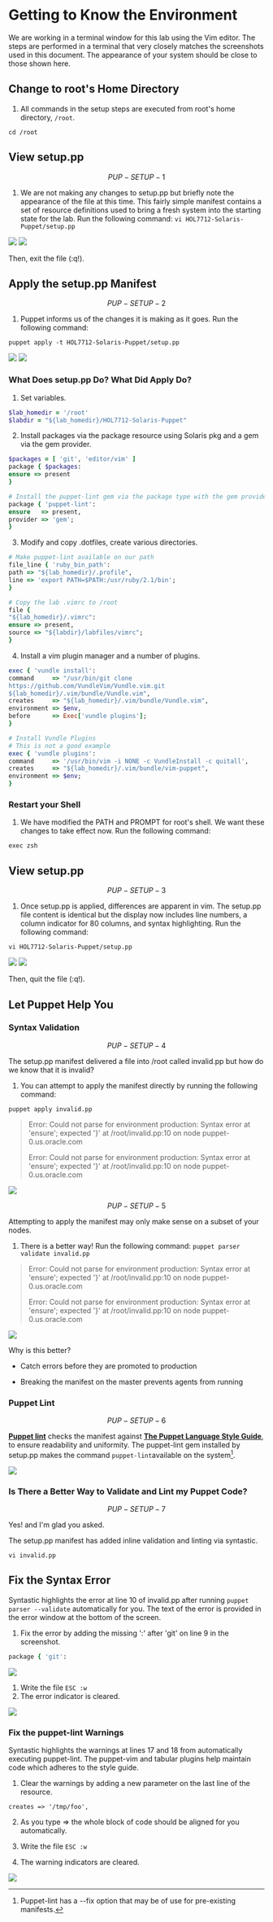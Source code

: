 # Getting to Know the Environment

We are working in a terminal window for this lab using the Vim editor. The steps are performed in a terminal that very closely matches the screenshots used in this document. The appearance of your system should be close to those shown here.

## Change to root's Home Directory

1. All commands in the setup steps are executed from root's home directory, `/root`.

  `cd /root`


## View setup.pp


$$
PUP-SETUP-1
$$


1. We are not making any changes to setup.pp but briefly note the appearance of the file at this time. This fairly simple manifest contains a set of resource definitions used to bring a fresh system into the starting state for the lab. Run the following command:
  `vi HOL7712-Solaris-Puppet/setup.pp`

![](/assets/SETUP-PUP-001.0.png)
![](/assets/SETUP-PUP-001.1.png)

Then, exit the file \(:q!\).

## Apply the setup.pp Manifest


$$
PUP-SETUP-2
$$


1. Puppet informs us of the changes it is making as it goes. Run the following command:

  `puppet apply -t HOL7712-Solaris-Puppet/setup.pp`


![](/assets/SETUP-PUP-002.0.png)
![](/assets/SETUP-PUP-002.1.png)

### What Does setup.pp Do? What Did Apply Do?

1. Set variables.

  ```ruby
  $lab_homedir = '/root'
  $labdir = "${lab_homedir}/HOL7712-Solaris-Puppet"
  ```

2. Install packages via the package resource using Solaris pkg and a gem via the gem provider.

  ```ruby
  $packages = [ 'git', 'editor/vim' ]
  package { $packages:
  ensure => present
  }

  # Install the puppet-lint gem via the package type with the gem provider
  package { 'puppet-lint':
  ensure   => present,
  provider => 'gem';
  }
  ```

3. Modify and copy .dotfiles, create various directories.

  ```ruby
  # Make puppet-lint available on our path
  file_line { 'ruby_bin_path':
  path => "${lab_homedir}/.profile",
  line => 'export PATH=$PATH:/usr/ruby/2.1/bin';
  }

  # Copy the lab .vimrc to /root
  file {
  "${lab_homedir}/.vimrc":
  ensure => present,
  source => "${labdir}/labfiles/vimrc";
  }
  ```

4. Install a vim plugin manager and a number of plugins.

  ```ruby
  exec { 'vundle install':
  command     => "/usr/bin/git clone 
  https://github.com/VundleVim/Vundle.vim.git 
  ${lab_homedir}/.vim/bundle/Vundle.vim",
  creates     => "${lab_homedir}/.vim/bundle/Vundle.vim",
  environment => $env,
  before      => Exec['vundle plugins'];
  }

  # Install Vundle Plugins
  # This is not a good example
  exec { 'vundle plugins':
  command     => '/usr/bin/vim -i NONE -c VundleInstall -c quitall',
  creates     => "${lab_homedir}/.vim/bundle/vim-puppet",
  environment => $env;
  }
  ```


### Restart your Shell

1. We have modified the PATH and PROMPT for root's shell. We want these changes to take effect now. Run the following command:

  `exec zsh`


## View setup.pp


$$
PUP-SETUP-3
$$


1. Once setup.pp is applied, differences are apparent in vim. The setup.pp file content is identical but the display now includes line numbers, a column indicator for 80 columns, and syntax highlighting. Run the following command:

  `vi HOL7712-Solaris-Puppet/setup.pp`


![](/assets/SETUP-PUP-003.0.png)
![](/assets/SETUP-PUP-003.1.png)

Then, quit the file \(:q!\).

## Let Puppet Help You

### Syntax Validation


$$
PUP-SETUP-4
$$


The setup.pp manifest delivered a file into /root called invalid.pp but how do we know that it is invalid?

1. You can attempt to apply the manifest directly by running the following command:

  `puppet apply invalid.pp`


> Error: Could not parse for environment production: Syntax error at 'ensure'; expected '}' at /root/invalid.pp:10 on node puppet-0.us.oracle.com
> 
> Error: Could not parse for environment production: Syntax error at 'ensure'; expected '}' at /root/invalid.pp:10 on node puppet-0.us.oracle.com

![](/assets/SETUP-PUP-004.0.png)


$$
PUP-SETUP-5
$$


Attempting to apply the manifest may only make sense on a subset of your nodes.

1. There is a better way! Run the following command:
  `puppet parser validate invalid.pp`

> Error: Could not parse for environment production: Syntax error at 'ensure'; expected '}' at /root/invalid.pp:10 on node puppet-0.us.oracle.com
> 
> Error: Could not parse for environment production: Syntax error at 'ensure'; expected '}' at /root/invalid.pp:10 on node puppet-0.us.oracle.com

![](/assets/SETUP-PUP-005.0.png)

Why is this better?

* Catch errors before they are promoted to production

* Breaking the manifest on the master prevents agents from running


### Puppet Lint


$$
PUP-SETUP-6
$$


**[Puppet lint](http://puppet-lint.com/)** checks the manifest against **[The Puppet Language Style Guide](https://docs.puppet.com/guides/style_guide.html "Puppet Style Guide")**, to ensure readability and uniformity. The puppet-lint gem installed by setup.pp makes the command `puppet-lint`available on the system[^1].

![](/assets/SETUP-PUP-006.0.png)

### Is There a Better Way to Validate and Lint my Puppet Code?


$$
PUP-SETUP-7
$$


Yes! and I'm glad you asked.

The setup.pp manifest has added inline validation and linting via syntastic.

`vi invalid.pp`

## Fix the Syntax Error

Syntastic highlights the error at line 10 of invalid.pp after running `puppet parser --validate` automatically for you. The text of the error is provided in the error window at the bottom of the screen.

1. Fix the error by adding the missing ':' after 'git' on line 9 in the screenshot.

  ```ruby
  package { 'git':
  ```


![](/assets/SETUP-PUP-007.1.png)

1. Write the file `ESC :w`
2. The error indicator is cleared.

![](/assets/SETUP-PUP-007.2.png)

### Fix the puppet-lint Warnings

Syntastic highlights the warnings at lines 17 and 18 from automatically executing puppet-lint. The puppet-vim and tabular plugins help maintain code which adheres to the style guide.

1. Clear the warnings by adding a new parameter on the last line of the resource.

  `creates => '/tmp/foo',`

2. As you type =&gt; the whole block of code should be aligned for you automatically.

3. Write the file `ESC :w`

4. The warning indicators are cleared.


![](/assets/SETUP-PUP-007.3.png)

[^1]: Puppet-lint has a --fix option that may be of use for pre-existing manifests.

